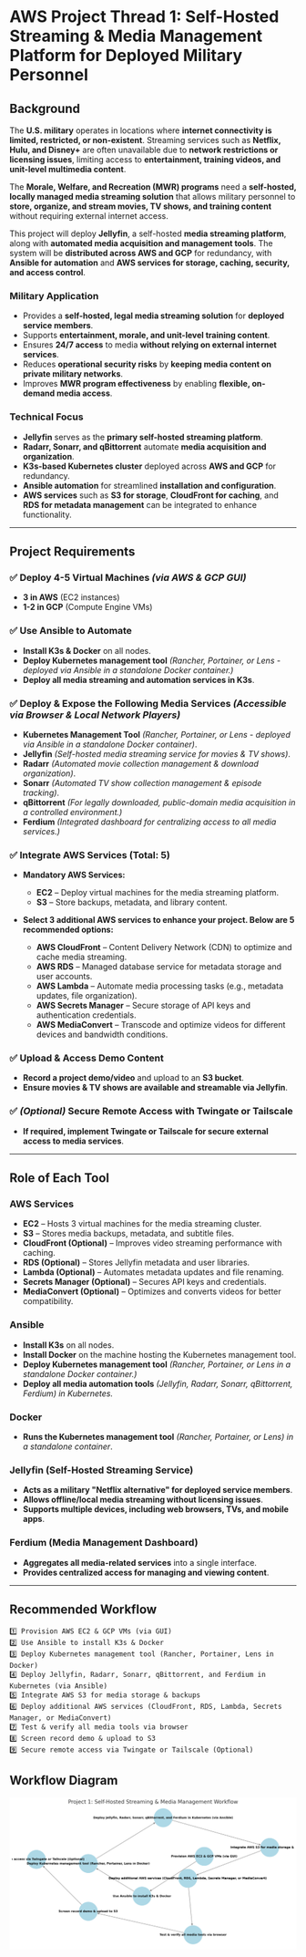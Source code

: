 # **AWS Project Thread 1: Self-Hosted Streaming & Media Management Platform for Deployed Military Personnel**  

## **Background**  
The **U.S. military** operates in locations where **internet connectivity is limited, restricted, or non-existent**. Streaming services such as **Netflix, Hulu, and Disney+** are often unavailable due to **network restrictions or licensing issues**, limiting access to **entertainment, training videos, and unit-level multimedia content**.  

The **Morale, Welfare, and Recreation (MWR) programs** need a **self-hosted, locally managed media streaming solution** that allows military personnel to **store, organize, and stream movies, TV shows, and training content** without requiring external internet access.  

This project will deploy **Jellyfin**, a self-hosted **media streaming platform**, along with **automated media acquisition and management tools**. The system will be **distributed across AWS and GCP** for redundancy, with **Ansible for automation** and **AWS services for storage, caching, security, and access control**.  

### **Military Application**  
- Provides a **self-hosted, legal media streaming solution** for **deployed service members**.  
- Supports **entertainment, morale, and unit-level training content**.  
- Ensures **24/7 access** to media **without relying on external internet services**.  
- Reduces **operational security risks** by **keeping media content on private military networks**.  
- Improves **MWR program effectiveness** by enabling **flexible, on-demand media access**.  

### **Technical Focus**  
- **Jellyfin** serves as the **primary self-hosted streaming platform**.  
- **Radarr, Sonarr, and qBittorrent** automate **media acquisition and organization**.  
- **K3s-based Kubernetes cluster** deployed across **AWS and GCP** for redundancy.  
- **Ansible automation** for streamlined **installation and configuration**.  
- **AWS services** such as **S3 for storage**, **CloudFront for caching**, and **RDS for metadata management** can be integrated to enhance functionality.  

---

## **Project Requirements**  

### ✅ **Deploy 4-5 Virtual Machines** *(via AWS & GCP GUI)*  
- **3 in AWS** (EC2 instances)  
- **1-2 in GCP** (Compute Engine VMs)  

### ✅ **Use Ansible to Automate**  
- **Install K3s & Docker** on all nodes.  
- **Deploy Kubernetes management tool** *(Rancher, Portainer, or Lens - deployed via Ansible in a standalone Docker container.)*  
- **Deploy all media streaming and automation services in K3s**.  

### ✅ **Deploy & Expose the Following Media Services** *(Accessible via Browser & Local Network Players)*  
- **Kubernetes Management Tool** *(Rancher, Portainer, or Lens - deployed via Ansible in a standalone Docker container)*.  
- **Jellyfin** *(Self-hosted media streaming service for movies & TV shows)*.  
- **Radarr** *(Automated movie collection management & download organization)*.  
- **Sonarr** *(Automated TV show collection management & episode tracking)*.  
- **qBittorrent** *(For legally downloaded, public-domain media acquisition in a controlled environment.)*  
- **Ferdium** *(Integrated dashboard for centralizing access to all media services.)*  

### ✅ **Integrate AWS Services (Total: 5)**  
- **Mandatory AWS Services:**  
  - **EC2** – Deploy virtual machines for the media streaming platform.  
  - **S3** – Store backups, metadata, and library content.  

- **Select 3 additional AWS services to enhance your project. Below are 5 recommended options:**  
  - **AWS CloudFront** – Content Delivery Network (CDN) to optimize and cache media streaming.  
  - **AWS RDS** – Managed database service for metadata storage and user accounts.  
  - **AWS Lambda** – Automate media processing tasks (e.g., metadata updates, file organization).  
  - **AWS Secrets Manager** – Secure storage of API keys and authentication credentials.  
  - **AWS MediaConvert** – Transcode and optimize videos for different devices and bandwidth conditions.  

### ✅ **Upload & Access Demo Content**  
- **Record a project demo/video** and upload to an **S3 bucket**.  
- **Ensure movies & TV shows are available and streamable via Jellyfin**.  

### ✅ *(Optional)* Secure Remote Access with Twingate or Tailscale  
- **If required, implement Twingate or Tailscale for secure external access to media services**.  

---

## **Role of Each Tool**  

### **AWS Services**  
- **EC2** – Hosts 3 virtual machines for the media streaming cluster.  
- **S3** – Stores media backups, metadata, and subtitle files.  
- **CloudFront (Optional)** – Improves video streaming performance with caching.  
- **RDS (Optional)** – Stores Jellyfin metadata and user libraries.  
- **Lambda (Optional)** – Automates metadata updates and file renaming.  
- **Secrets Manager (Optional)** – Secures API keys and credentials.  
- **MediaConvert (Optional)** – Optimizes and converts videos for better compatibility.  

### **Ansible**  
- **Install K3s** on all nodes.  
- **Install Docker** on the machine hosting the Kubernetes management tool.  
- **Deploy Kubernetes management tool** *(Rancher, Portainer, or Lens in a standalone Docker container.)*  
- **Deploy all media automation tools** *(Jellyfin, Radarr, Sonarr, qBittorrent, Ferdium) in Kubernetes.*  

### **Docker**  
- **Runs the Kubernetes management tool** *(Rancher, Portainer, or Lens) in a standalone container*.  

### **Jellyfin (Self-Hosted Streaming Service)**  
- **Acts as a military "Netflix alternative" for deployed service members**.  
- **Allows offline/local media streaming without licensing issues**.  
- **Supports multiple devices, including web browsers, TVs, and mobile apps**.  

### **Ferdium (Media Management Dashboard)**  
- **Aggregates all media-related services** into a single interface.  
- **Provides centralized access for managing and viewing content**.  

---

## **Recommended Workflow**  

```plaintext
1️⃣ Provision AWS EC2 & GCP VMs (via GUI)
2️⃣ Use Ansible to install K3s & Docker
3️⃣ Deploy Kubernetes management tool (Rancher, Portainer, Lens in Docker)
4️⃣ Deploy Jellyfin, Radarr, Sonarr, qBittorrent, and Ferdium in Kubernetes (via Ansible)
5️⃣ Integrate AWS S3 for media storage & backups
6️⃣ Deploy additional AWS services (CloudFront, RDS, Lambda, Secrets Manager, or MediaConvert)
7️⃣ Test & verify all media tools via browser
8️⃣ Screen record demo & upload to S3
9️⃣ Secure remote access via Twingate or Tailscale (Optional)

```
## Workflow Diagram
![Multi-Cloud K3s Deployment Workflow](images/project1.png)
